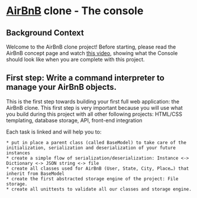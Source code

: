 # [AirBnB](https://www.airbnb.com/) clone - The console

## Background Context
Welcome to the AirBnB clone project!
Before starting, please read the AirBnB concept page and watch [this video](https://www.youtube.com/watch?v=jeJwRB33YNg&feature=youtu.be), showing what the Console should look like when you are complete with this project.

## First step: Write a command interpreter to manage your AirBnB objects.

This is the first step towards building your first full web application: the AirBnB clone. This first step is very important because you will use what you build during this project with all other following projects: HTML/CSS templating, database storage, API, front-end integration

Each task is linked and will help you to:

	* put in place a parent class (called BaseModel) to take care of the initialization, serialization and deserialization of your future instances
	* create a simple flow of serialization/deserialization: Instance <-> Dictionary <-> JSON string <-> file
	* create all classes used for AirBnB (User, State, City, Place…) that inherit from BaseModel
	* create the first abstracted storage engine of the project: File storage.
	* create all unittests to validate all our classes and storage engine.
